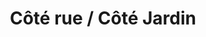 ---
title: "Côté rue / Côté Jardin"
url: /chatillon-sur-chalaronne/cote-rue-cote-jardin/
shop: supermarché
---